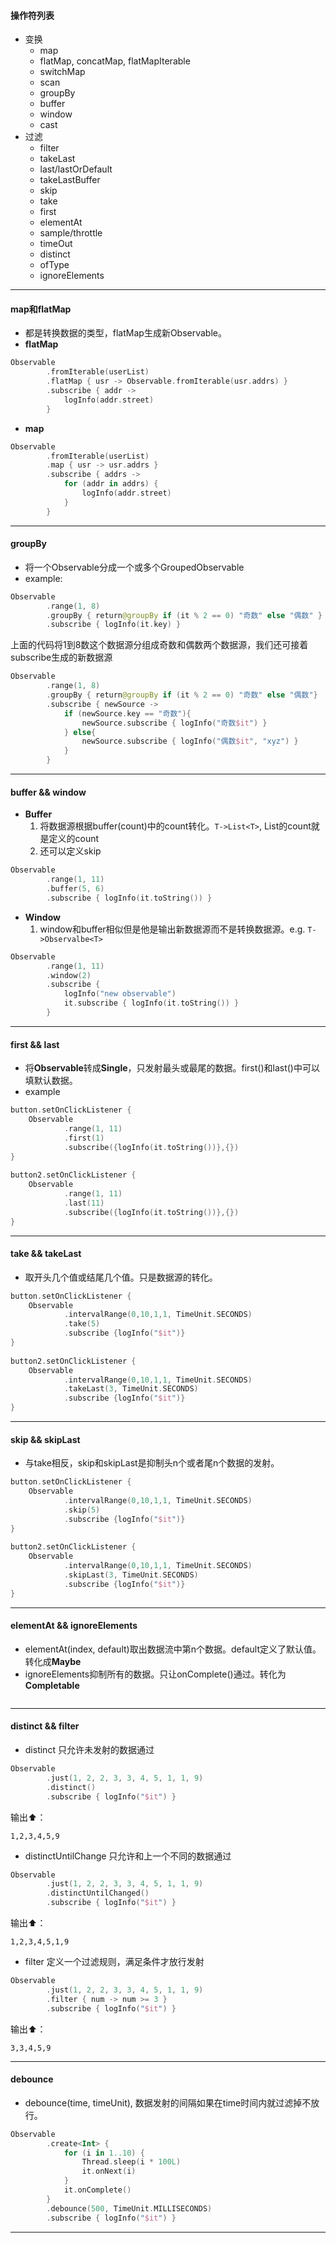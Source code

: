 #### 操作符列表

* 变换
    * map
    * flatMap, concatMap, flatMapIterable
    * switchMap
    * scan
    * groupBy
    * buffer
    * window
    * cast
* 过滤
    * filter
    * takeLast
    * last/lastOrDefault
    * takeLastBuffer
    * skip
    * take
    * first
    * elementAt
    * sample/throttle
    * timeOut
    * distinct
    * ofType
    * ignoreElements
***
#### map和flatMap
* 都是转换数据的类型，flatMap生成新Observable。
* **flatMap**
```kotlin
Observable                                                    
        .fromIterable(userList)                               
        .flatMap { usr -> Observable.fromIterable(usr.addrs) }
        .subscribe { addr ->                                  
            logInfo(addr.street)                              
        }                                                     
```
* **map**
```kotlin
Observable                          
        .fromIterable(userList)     
        .map { usr -> usr.addrs }   
        .subscribe { addrs ->       
            for (addr in addrs) {   
                logInfo(addr.street)
            }                       
        }                           
```
***
#### groupBy
* 将一个Observable分成一个或多个GroupedObservable
* example: 
```kotlin
Observable                                                 
        .range(1, 8)                                       
        .groupBy { return@groupBy if (it % 2 == 0) "奇数" else "偶数" }
        .subscribe { logInfo(it.key) }                             
```
上面的代码将1到8数这个数据源分组成奇数和偶数两个数据源，我们还可接着subscribe生成的新数据源
```kotlin
Observable                                                 
        .range(1, 8)                                       
        .groupBy { return@groupBy if (it % 2 == 0) "奇数" else "偶数"}
        .subscribe { newSource ->                           
            if (newSource.key == "奇数"){                     
                newSource.subscribe { logInfo("奇数$it") }     
            } else{                                       
                newSource.subscribe { logInfo("偶数$it", "xyz") }
            }                                             
        }                                                 
```
***
#### buffer && window
* **Buffer**
    1. 将数据源根据buffer(count)中的count转化。`T->List<T>`, List的count就是定义的count
    2. 还可以定义skip
```kotlin
Observable                                   
        .range(1, 11)                        
        .buffer(5, 6)                        
        .subscribe { logInfo(it.toString()) }
```
* **Window**
    1. window和buffer相似但是他是输出新数据源而不是转换数据源。e.g. `T->Observalbe<T>`
```kotlin
Observable                                           
        .range(1, 11)                                
        .window(2)                                   
        .subscribe {                                  
            logInfo("new observable")                
            it.subscribe { logInfo(it.toString()) } 
        }
```
***
#### first && last
* 将**Observable**转成**Single**，只发射最头或最尾的数据。first()和last()中可以填默认数据。
* example
``` kotlin
button.setOnClickListener {                         
    Observable                                     
            .range(1, 11)                          
            .first(1)                              
            .subscribe({logInfo(it.toString())},{})
}                                                  
                                                   
button2.setOnClickListener {                        
    Observable                                     
            .range(1, 11)                          
            .last(11)                              
            .subscribe({logInfo(it.toString())},{})
}                                                  
```
***
#### take && takeLast
* 取开头几个值或结尾几个值。只是数据源的转化。
```kotlin
button.setOnClickListener {                            
    Observable                                        
            .intervalRange(0,10,1,1, TimeUnit.SECONDS)
            .take(5)                                  
            .subscribe {logInfo("$it")}               
}                                                     
                                                      
button2.setOnClickListener {                           
    Observable                                        
            .intervalRange(0,10,1,1, TimeUnit.SECONDS)
            .takeLast(3, TimeUnit.SECONDS)            
            .subscribe {logInfo("$it")}               
}                                                     
```
***
#### skip && skipLast
* 与take相反，skip和skipLast是抑制头n个或者尾n个数据的发射。
```kotlin
button.setOnClickListener {                            
    Observable                                        
            .intervalRange(0,10,1,1, TimeUnit.SECONDS)
            .skip(5)                                  
            .subscribe {logInfo("$it")}               
}                                                     
                                                      
button2.setOnClickListener {                           
    Observable                                        
            .intervalRange(0,10,1,1, TimeUnit.SECONDS)
            .skipLast(3, TimeUnit.SECONDS)            
            .subscribe {logInfo("$it")}               
}                                                     
```
***
#### elementAt && ignoreElements
* elementAt(index, default)取出数据流中第n个数据。default定义了默认值。转化成**Maybe**
* ignoreElements抑制所有的数据。只让onComplete()通过。转化为**Completable**
```kotlin

```
***
#### distinct && filter
* distinct 只允许未发射的数据通过
```kotlin
Observable                                 
        .just(1, 2, 2, 3, 3, 4, 5, 1, 1, 9)
        .distinct()                        
        .subscribe { logInfo("$it") }      
```
输出⬆️：
```
1,2,3,4,5,9
```
* distinctUntilChange 只允许和上一个不同的数据通过
```kotlin
Observable                                 
        .just(1, 2, 2, 3, 3, 4, 5, 1, 1, 9)
        .distinctUntilChanged()            
        .subscribe { logInfo("$it") }      
```
输出⬆️：
```
1,2,3,4,5,1,9
```
* filter 定义一个过滤规则，满足条件才放行发射
```kotlin
Observable                                 
        .just(1, 2, 2, 3, 3, 4, 5, 1, 1, 9)
        .filter { num -> num >= 3 }        
        .subscribe { logInfo("$it") }      
```
输出⬆️：
```
3,3,4,5,9
```
***
#### debounce
* debounce(time, timeUnit), 数据发射的间隔如果在time时间内就过滤掉不放行。
```kotlin
Observable                                   
        .create<Int> {                        
            for (i in 1..10) {               
                Thread.sleep(i * 100L)       
                it.onNext(i)                 
            }                                
            it.onComplete()                  
        }                                    
        .debounce(500, TimeUnit.MILLISECONDS)
        .subscribe { logInfo("$it") }        
```
***